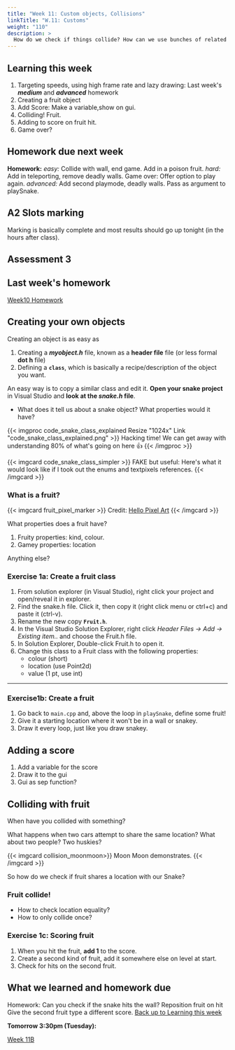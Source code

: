 ```yaml
---
title: "Week 11: Custom objects, Collisions"
linkTitle: "W.11: Customs"
weight: "110"
description: >
  How do we check if things collide? How can we use bunches of related objects easily? How do we add more screens to our game?
---
```


## Learning this week

1. Targeting speeds, using high frame rate and lazy drawing: Last week's _**medium**_ and **_advanced_** homework
2. Creating a fruit object
4. Add Score: Make a variable,show on gui.
5. Colliding! Fruit.
6. Adding to score on fruit hit.
7. Game over?

## Homework due next week
**Homework:**
_easy:_ Collide with wall, end game. Add in a poison fruit.
_hard:_ Add in teleporting, remove deadly walls. Game over: Offer option to play again.
_advanced:_ Add second playmode, deadly walls. Pass as argument to playSnake.

## A2 Slots marking

Marking is basically complete and most results should go up tonight (in the hours after class).

## Assessment 3

## Last week's homework

<a class="btn btn-lg btn-primary mr-3 mb-4" href="../week10b/#homework" target="_blank">Week10 Homework<i class="fas fa-arrow-alt-circle-right ml-2"></i></a>

## Creating your own objects

Creating an object is as easy as 
1. Creating a _**myobject.h**_ file, known as a **header file** file (or less formal **dot h** file)
2. Defining a **`class`**, which is basically a recipe/description of the object you want. 

An easy way is to copy a similar class and edit it. **Open your snake project** in Visual Studio and **look at the _snake.h_ file**.

* What does it tell us about a snake object? What properties would it have?

{{< imgproc code_snake_class_explained Resize "1024x" Link "code_snake_class_explained.png" >}}
Hacking time! We can get away with understanding 80% of what's going on here 👍
{{< /imgproc >}}

{{< imgcard code_snake_class_simpler >}}
FAKE but useful: Here's what it would look like if I took out the enums and textpixels references.
{{< /imgcard >}}

### What is a fruit?

{{< imgcard fruit_pixel_marker >}}
Credit: <a href="https://www.youtube.com/watch?v=xCX7NyfY_Gg">Hello Pixel Art</a>
{{< /imgcard >}}

What properties does a fruit have? 
1. Fruity properties: kind, colour.
2. Gamey properties: location

Anything else?


### Exercise 1a: Create a fruit class

1. From solution explorer (in Visual Studio), right click your project and open/reveal it in explorer.
2. Find the snake.h file. Click it, then copy it (right click menu or ctrl+c) and paste it (ctrl-v).
3. Rename the new copy **`Fruit.h`**.
4. In the Visual Studio Solution Explorer, right click _Header Files -> Add -> Existing item.._ and choose the Fruit.h file.
5. In Solution Explorer, Double-click Fruit.h to open it.
6. Change this class to a Fruit class with the following properties:
   - colour (short)
   - location (use Point2d)
   - value (1 pt, use int)
---

### Exercise1b: Create a fruit

1. Go back to `main.cpp` and, above the loop in `playSnake`, define some fruit! 
2. Give it a starting location where it won't be in a wall or snakey.
3. Draw it every loop, just like you draw snakey.

## Adding a score

1. Add a variable for the score
2. Draw it to the gui
3. Gui as sep function?

## Colliding with fruit

When have you collided with something? 

What happens when two cars attempt to share the same location?
What about two people? Two huskies?

{{< imgcard collision_moonmoon>}}
Moon Moon demonstrates.
{{< /imgcard >}}

So how do we check if fruit shares a location with our Snake?

### Fruit collide!

* How to check location equality?
* How to only collide once?

### Exercise 1c: Scoring fruit

1. When you hit the fruit, **add 1** to the score.
2. Create a second kind of fruit, add it somewhere else on level at start.
3. Check for hits on the second fruit.


## What we learned and homework due
Homework: Can you check if the snake hits the wall?
Reposition fruit on hit
Give the second fruit type a different score.
<a class="btn btn-lg btn-primary mr-3 mb-4" href="#learning-this-week" target="_blank">Back up to Learning this week<i class="fas fa-arrow-alt-circle-right ml-2"></i></a>

**Tomorrow 3:30pm (Tuesday):**

<a class="btn btn-lg btn-primary mr-3 mb-4" href="../week11b" target="_blank">Week 11B<i class="fas fa-arrow-alt-circle-right ml-2"></i></a>
